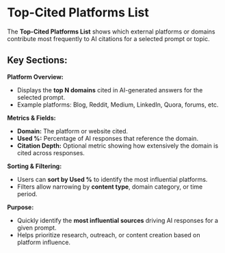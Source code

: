 # Top-Cited Platforms List

The **Top-Cited Platforms List** shows which external platforms or domains contribute most frequently to AI citations for a selected prompt or topic.

## Key Sections:

**Platform Overview:**
- Displays the **top N domains** cited in AI-generated answers for the selected prompt.
- Example platforms: Blog, Reddit, Medium, LinkedIn, Quora, forums, etc.

**Metrics & Fields:**
- **Domain:** The platform or website cited.
- **Used %:** Percentage of AI responses that reference the domain.
- **Citation Depth:** Optional metric showing how extensively the domain is cited across responses.

**Sorting & Filtering:**
- Users can **sort by Used %** to identify the most influential platforms.
- Filters allow narrowing by **content type**, domain category, or time period.

**Purpose:**
- Quickly identify the **most influential sources** driving AI responses for a given prompt.
- Helps prioritize research, outreach, or content creation based on platform influence.
